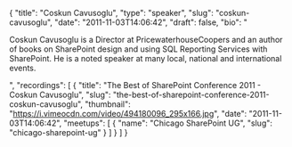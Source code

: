 {
  "title": "Coskun Cavusoglu",
  "type": "speaker",
  "slug": "coskun-cavusoglu",
  "date": "2011-11-03T14:06:42",
  "draft": false,
  "bio": "<p>Coskun Cavusoglu is a Director at PricewaterhouseCoopers and an author of books on SharePoint design and using SQL Reporting Services with SharePoint. He is a noted speaker at many local, national and international events.</p>",
  "recordings": [
    {
      "title": "The Best of SharePoint Conference 2011 - Coskun Cavusoglu",
      "slug": "the-best-of-sharepoint-conference-2011-coskun-cavusoglu",
      "thumbnail": "https://i.vimeocdn.com/video/494180096_295x166.jpg",
      "date": "2011-11-03T14:06:42",
      "meetups": [
        {
          "name": "Chicago SharePoint UG",
          "slug": "chicago-sharepoint-ug"
        }
      ]
    }
  ]
}